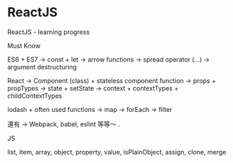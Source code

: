 # ReactJS
ReactJS - learning progress 

Must Know 

ES6 + ES7 → const + let → arrow functions → spread operator (...) → argument destructuring

React → Component (class) + stateless component function → props + propTypes → state + setState → context + contextTypes + childContextTypes

lodash + often used functions → map → forEach → filter

還有 → Webpack, babel, eslint 等等～ . 


JS

list, item, array, object, property, value, isPlainObject, assign, clone, merge
